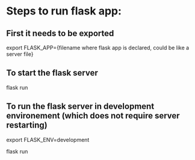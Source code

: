 # Steps to run flask app:

## First it needs to be exported 
export FLASK_APP={filename where flask app is declared, could be like a server file}

## To start the flask server
flask run

## To run the flask server in development environement (which does not require server restarting)
export FLASK_ENV=development

flask run
